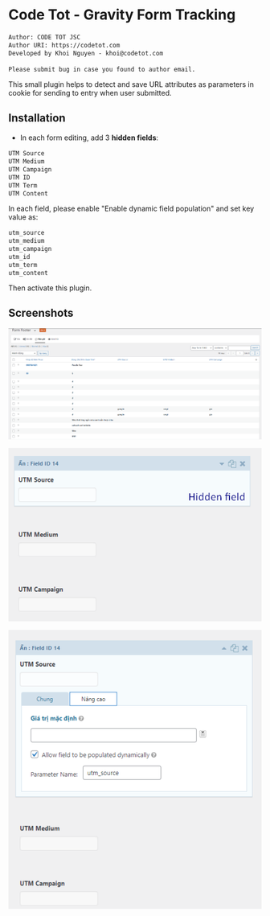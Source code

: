 # Code Tot - Gravity Form Tracking

```
Author: CODE TOT JSC
Author URI: https://codetot.com
Developed by Khoi Nguyen - khoi@codetot.com

Please submit bug in case you found to author email.
```

This small plugin helps to detect and save URL attributes as parameters in cookie for sending to entry when user submitted.

## Installation

- In each form editing, add 3 **hidden fields**:

```
UTM Source
UTM Medium
UTM Campaign
UTM ID
UTM Term
UTM Content
```

In each field, please enable "Enable dynamic field population" and set key value as:

```
utm_source
utm_medium
utm_campaign
utm_id
utm_term
utm_content
```

Then activate this plugin.

## Screenshots

![Visible data in Entries](assets/screenshot-1.png)

![Hidden field setting](assets/screenshot-2.png)

![Configure dynamic parameter on hidden field settings](assets/screenshot-3.png)
